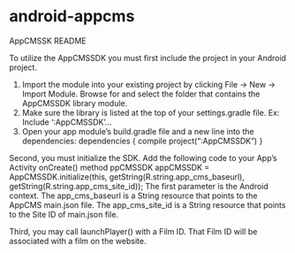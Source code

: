 # android-appcms

AppCMSSK README

To utilize the AppCMSSDK you must first include the project in your Android project.  
1) Import the module into your existing project by clicking File -> New -> Import Module.  Browse for and select the folder that contains the AppCMSSDK library module.
2) Make sure the library is listed at the top of your settings.gradle file.  Ex:
Include ‘:AppCMSSDK’…
3) Open your app module’s build.gradle file and a new line into the dependencies:
dependencies {
	compile project(“:AppCMSSDK”)
}

Second, you must initialize the SDK.  Add the following code to your App’s Activity onCreate() method
ppCMSSDK appCMSSDK = AppCMSSDK.initialize(this,
        getString(R.string.app_cms_baseurl),
        getString(R.string.app_cms_site_id));
The first parameter is the Android context.
The app_cms_baseurl is a String resource that points to the AppCMS main.json file.
The app_cms_site_id is a String resource that points to the Site ID of main.json file.

Third, you may call launchPlayer() with a Film ID.  That Film ID will be associated with a film on the website.
